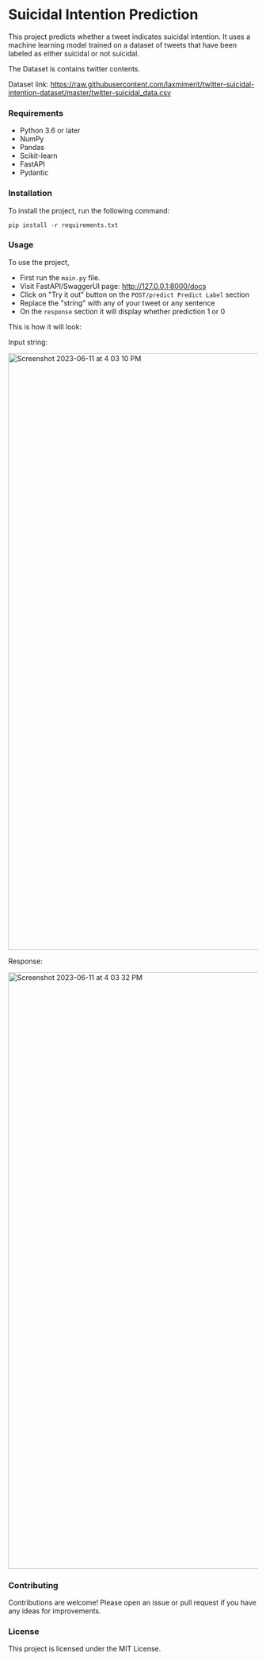 # Suicidal Intention Prediction
This project predicts whether a tweet indicates suicidal intention. It uses a machine learning model trained on a dataset of tweets that have been labeled as either suicidal or not suicidal.

The Dataset is contains twitter contents.

Dataset link: https://raw.githubusercontent.com/laxmimerit/twitter-suicidal-intention-dataset/master/twitter-suicidal_data.csv



### Requirements
* Python 3.6 or later 
* NumPy
* Pandas
* Scikit-learn
* FastAPI
* Pydantic

### Installation
To install the project, run the following command:

` pip install -r requirements.txt `

### Usage
To use the project, 
* First run the `main.py` file.
* Visit FastAPI/SwaggerUI page: http://127.0.0.1:8000/docs
* Click on "Try it out" button on the `POST/predict Predict Label` section
* Replace the "string" with any of your tweet or any sentence
* On the `response` section it will display whether prediction 1 or 0

This is how it will look:

Input string:

<img width="1203" alt="Screenshot 2023-06-11 at 4 03 10 PM" src="https://github.com/Moukuh/Sentiment-Analysis--FastAPI/assets/72088794/ec6ebf8b-bb3a-4394-b81e-48ea88ec475a">

Response:

<img width="1203" alt="Screenshot 2023-06-11 at 4 03 32 PM" src="https://github.com/Moukuh/Sentiment-Analysis--FastAPI/assets/72088794/e07f3de4-f442-4696-9bba-04b797d558b1">


### Contributing
Contributions are welcome! Please open an issue or pull request if you have any ideas for improvements.

### License
This project is licensed under the MIT License.
